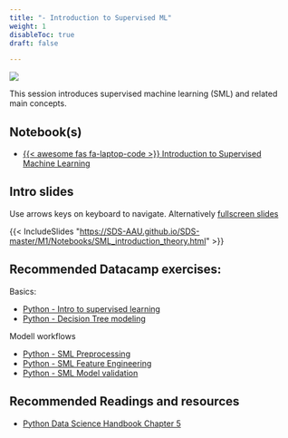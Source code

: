 ```yaml
---
title: "- Introduction to Supervised ML"
weight: 1
disableToc: true
draft: false

---
```


![](https://raw.githubusercontent.com/aaubs/ds-master/main/media/hearder_goldie_space_3.png)

This session introduces supervised machine learning (SML) and related main concepts.

## Notebook(s)

* [{{< awesome fas fa-laptop-code >}} Introduction to Supervised Machine Learning](https://colab.research.google.com/github/aaubs/ds23/blob/master/notebooks/M1-sml-intro.ipynb)

## Intro slides

Use arrows keys on keyboard to navigate. Alternatively [fullscreen slides](https://SDS-AAU.github.io/SDS-master/M1/Notebooks/SML_introduction_theory.html) 
  
{{< IncludeSlides "https://SDS-AAU.github.io/SDS-master/M1/Notebooks/SML_introduction_theory.html" >}}




## Recommended Datacamp exercises:

Basics:
   * [Python - Intro to supervised learning](https://learn.datacamp.com/courses/supervised-learning-with-scikit-learn)
   * [Python - Decision Tree modeling](https://learn.datacamp.com/courses/machine-learning-with-tree-based-models-in-python)
   
Modell workflows
   * [Python - SML Preprocessing](https://app.datacamp.com/learn/courses/preprocessing-for-machine-learning-in-python)
   * [Python - SML Feature Engineering](https://app.datacamp.com/learn/courses/feature-engineering-for-machine-learning-in-python)
   * [Python - SML Model validation](https://app.datacamp.com/learn/courses/model-validation-in-python)

   
## Recommended Readings and resources
* [Python Data Science Handbook Chapter 5](https://jakevdp.github.io/PythonDataScienceHandbook/)



